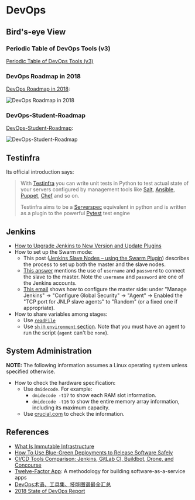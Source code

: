 # DevOps

## Bird's-eye View

### Periodic Table of DevOps Tools (v3)

[Periodic Table of DevOps Tools (v3)](https://xebialabs.com/periodic-table-of-devops-tools/)

### DevOps Roadmap in 2018

[DevOps Roadmap in 2018](https://github.com/kamranahmedse/developer-roadmap#-devops-roadmap):

![DevOps Roadmap in 2018](https://github.com/kamranahmedse/developer-roadmap/blob/master/images/devops.png)

### DevOps-Student-Roadmap

[DevOps-Student-Roadmap](https://github.com/lucassha/DevOps-Student-Roadmap):

![DevOps-Student-Roadmap](https://camo.githubusercontent.com/84c2faf3a081a531485909d25119723d7672f6c5/68747470733a2f2f692e696d6775722e636f6d2f707967396d48312e706e67)

## Testinfra

Its official introduction says:

> With [Testinfra](https://testinfra.readthedocs.io/en/latest/index.html) you can write unit tests in Python to test actual state of your servers configured by management tools like [Salt](https://saltstack.com/), [Ansible](https://www.ansible.com/), [Puppet](https://puppet.com/), [Chef](https://www.chef.io/) and so on.
>
>Testinfra aims to be a [Serverspec](https://serverspec.org/) equivalent in python and is written as a plugin to the powerful [Pytest](https://docs.pytest.org/en/latest/) test engine

## Jenkins

- [How to Upgrade Jenkins to New Version and Update Plugins](https://www.thegeekstuff.com/2016/06/upgrade-jenkins-and-plugins)
- How to set up the Swarm mode:
  - This post ([Jenkins Slave Nodes – using the Swarm Plugin](http://www.donaldsimpson.co.uk/2013/03/18/jenkins-slave-nodes-using-the-swarm-plugin/)) describes the process to set up both the master and the slave nodes.
  - [This answer](https://stackoverflow.com/a/34078581/630364) mentions the use of `username` and `password` to connect the slave to the master. Note the `username` and `password` are one of the Jenkins accounts.
  - [This email](https://groups.google.com/d/msg/jenkinsci-users/bQLIJwoVPzU/ifsgQKVu0GIJ) shows how to configure the master side: under "Manage Jenkins" -> "Configure Global Security" -> "Agent" -> Enabled the "TCP port for JNLP slave agents" to "Random" (or a fixed one if appropriate).
- How to share variables among stages:
  - Use [`readFile`](https://stackoverflow.com/a/44101004/630364)
  - Use [`sh` in `environment` section](https://stackoverflow.com/a/43881731/630364). Note that you must have an agent to run the script (`agent` can't be `none`).

## System Administration

**NOTE:** The following information assumes a Linux operating system unless specified otherwise.

- How to check the hardware specification:
  - Use `dmidecode`. For example:
    - `dmidecode -t17` to show each RAM slot information.
    - `dmidecode -t16` to show the entire memory array information, including its maximum capacity.
  - Use [crucial.com](http://www.crucial.com/) to check the information.

## References

- [What Is Immutable Infrastructure](https://www.digitalocean.com/community/tutorials/what-is-immutable-infrastructure)
- [How To Use Blue-Green Deployments to Release Software Safely](https://www.digitalocean.com/community/tutorials/what-is-immutable-infrastructure)
- [CI/CD Tools Comparison: Jenkins, GitLab CI, Buildbot, Drone, and Concourse](https://www.digitalocean.com/community/tutorials/ci-cd-tools-comparison-jenkins-gitlab-ci-buildbot-drone-and-concourse)
- [Twelve-Factor App](https://www.12factor.net/): A methodology for building software-as-a-service apps
- [DevOps术语、工具集、技能图谱最全汇总](https://mp.weixin.qq.com/s?__biz=MzIzNjUxMzk2NQ==&mid=2247489629&idx=1&sn=f1986df12783bf9f76f47077189a1544)
- [2018 State of DevOps Report](https://puppet.com/resources/whitepaper/state-of-devops-report)
